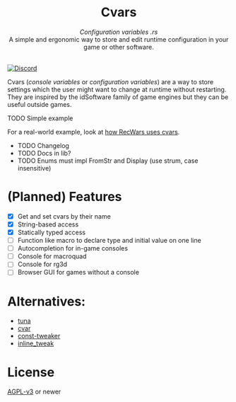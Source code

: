 <div align="center">
    <h1>Cvars</h1>
    <i>Configuration variables .rs</i>
    <br />
    A simple and ergonomic way to store and edit runtime configuration in your game or other software.
</div>
<br />

[![Discord](https://img.shields.io/discord/770013530593689620?label=discord)](https://discord.gg/9BQVVgV)

Cvars (*console variables* or *configuration variables*) are a way to store settings which the user might want to change at runtime without restarting. They are inspired by the idSoftware family of game engines but they can be useful outside games.

TODO Simple example

For a real-world example, look at [how RecWars uses cvars](https://github.com/martin-t/rec-wars/blob/master/src/cvars.rs).

- TODO Changelog
- TODO Docs in lib?
- TODO Enums must impl FromStr and Display (use strum, case insensitive)

# (Planned) Features

- [x] Get and set cvars by their name
- [x] String-based access
- [x] Statically typed access
- [ ] Function like macro to declare type and initial value on one line
- [ ] Autocompletion for in-game consoles
- [ ] Console for macroquad
- [ ] Console for rg3d
- [ ] Browser GUI for games without a console

# Alternatives:

- [tuna](https://crates.io/crates/tuna)
- [cvar](https://crates.io/crates/cvar)
- [const-tweaker](https://crates.io/crates/const-tweaker)
- [inline_tweak](https://crates.io/crates/inline_tweak)

# License

[AGPL-v3](LICENSE) or newer

